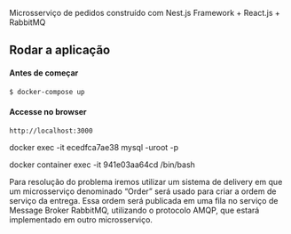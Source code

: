 Microsserviço de pedidos construído com Nest.js Framework + React.js + RabbitMQ

## Rodar a aplicação

#### Antes de começar


```bash
$ docker-compose up
```

#### Accesse no browser

```
http://localhost:3000
```
docker exec -it ecedfca7ae38 mysql -uroot -p

docker container exec -it 941e03aa64cd /bin/bash

Para resolução do problema iremos utilizar um sistema de delivery em que um microsserviço denominado “Order” será usado para criar a ordem de serviço da entrega. Essa ordem será publicada em uma fila no serviço de Message Broker RabbitMQ, utilizando o protocolo AMQP, que estará implementado em outro microsserviço.
